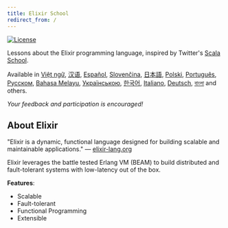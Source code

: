 ```yaml
---
title: Elixir School
redirect_from: /
---
```


[![License](//img.shields.io/badge/license-MIT-brightgreen.svg)](http://opensource.org/licenses/MIT)

Lessons about the Elixir programming language, inspired by Twitter's [Scala School](http://twitter.github.io/scala_school/).

Available in [Việt ngữ][vi], [汉语][cn], [Español][es], [Slovenčina][sk], [日本語][jp], [Polski][pl], [Português][pt], [Русском][ru], [Bahasa Melayu][my], [Українською][uk], [한국어][ko], [Italiano][it], [Deutsch][de], [বাংলা][bn] and others.

  [cn]: /cn/
  [es]: /es/
  [it]: /it/
  [jp]: /jp/
  [ko]: /ko/
  [pl]: /pl/
  [pt]: /pt/
  [ru]: /ru/
  [sk]: /sk/
  [vi]: /vi/
  [my]: /my/
  [uk]: /uk/
  [de]: /de/
  [bn]: /bn/

_Your feedback and participation is encouraged!_

## About Elixir

"Elixir is a dynamic, functional language designed for building scalable and maintainable applications." — [elixir-lang.org](http://elixir-lang.org/)

Elixir leverages the battle tested Erlang VM (BEAM) to build distributed and fault-tolerant systems with low-latency out of the box.

__Features__:

+ Scalable
+ Fault-tolerant
+ Functional Programming
+ Extensible
